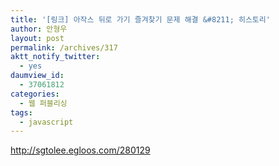 ```yaml
---
title: '[링크] 아작스 뒤로 가기 즐겨찾기 문제 해결 &#8211; 히스토리'
author: 안형우
layout: post
permalink: /archives/317
aktt_notify_twitter:
  - yes
daumview_id:
  - 37061812
categories:
  - 웹 퍼블리싱
tags:
  - javascript
---
```

<a target="_blank" href="http://sgtolee.egloos.com/280129">http://sgtolee.egloos.com/280129</a>
